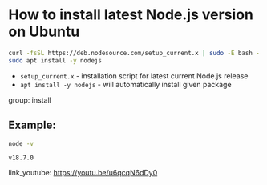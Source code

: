 # How to install latest Node.js version on Ubuntu

```bash
curl -fsSL https://deb.nodesource.com/setup_current.x | sudo -E bash -
sudo apt install -y nodejs
```

- `setup_current.x` - installation script for latest current Node.js release
- `apt install -y nodejs` - will automatically install given package

group: install

## Example: 
```bash
node -v
```
```
v18.7.0
```

link_youtube: https://youtu.be/u6qcqN6dDy0
